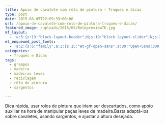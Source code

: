 ```yaml
---
title: Apoio de cavalete com rôlo de pintura – Truques e dicas
type: post
date: 2015-08-05T22:09:39+00:00
url: /apoio-de-cavalete-com-rolo-de-pintura-truques-e-dicas/
featured_image: /uploads/2015/08/RolopreviewTD.jpg
mf_layout:
  - 'a:5:{s:19:"block-layout-header";N;s:19:"block-layout-slider";N;s:22:"block-layout-structure";s:10:"full-width";s:25:"block-layout-left_sidebar";s:12:"blog-sidebar";s:26:"block-layout-right_sidebar";s:12:"blog-sidebar";}'
et_enqueued_post_fonts:
  - 'a:2:{s:6:"family";a:1:{s:15:"et-gf-open-sans";s:80:"Open+Sans:300,300italic,regular,italic,600,600italic,700,700italic,800,800italic";}s:6:"subset";a:2:{i:0;s:5:"latin";i:1;s:9:"latin-ext";}}'
categories:
  - Truques e Dicas
tags:
  - grampos
  - madeira
  - madeiras leves
  - reciclagem
  - rôlo de pintura
  - sargentos

---
```

Dica rápida, usar rolos de pintura que iriam ser descartados, como apoio auxiliar na hora de manipular peças leves de madeira.Basta adaptá-los sobre cavaletes, usando sargentos, e ajustar a altura desejada.